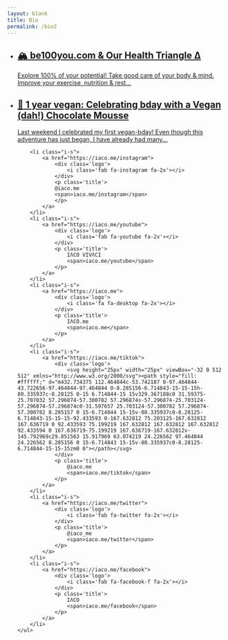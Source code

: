 ```yaml
---
layout: blank
title: Bio
permalink: /bio2
---
```


<!DOCTYPE html>
<html>
<head>
    <meta charset="utf-8">
    <meta http-equiv="X-UA-Compatible" content="IE=edge">
    <meta name="viewport" content="width=device-width, initial-scale=1">
    <title>IΛCO VIVΛCI</title>
    <link rel="stylesheet" href="../config/hi.css">
    <link rel="stylesheet" href="https://use.fontawesome.com/releases/v5.8.2/css/all.css" integrity="sha384-oS3vJWv+0UjzBfQzYUhtDYW+Pj2yciDJxpsK1OYPAYjqT085Qq/1cq5FLXAZQ7Ay" crossorigin="anonymous">
</head>
<body>
    <ul>
        <li class="i-b">
            <a href="https://be100you.com">
                <span style="background-image: url('https://be100you.com/img/gym.jpg'); background-size: cover; background-position: right;"></span>
                <div>
                    <h2>🏔️ be100you.com & Our Health Triangle Δ</h2>
                    <p>Explore 100% of your potential! Take good care of your body & mind. Improve your exercise, nutrition & rest...</p>
                </div>
            </a>
        </li>
        <li class="i-b">
            <a href="https://iaco.me/post/001">
                <span style="background-image: url('/post/001/cover.jpg'); background-size: cover; background-position: right;"></span>
                <div>
                    <h2>🌱 1 year vegan: Celebrating bday with a Vegan (dah!) Chocolate Mousse</h2>
                    <p>Last weekend I celebrated my first vegan-bday! Even though this adventure has just began, I have already had many...</p>
                </div>
            </a>
        </li>



        <li class="i-s">
            <a href="https://iaco.me/instagram">
                <div class='logo'>
                    <i class='fab fa-instagram fa-2x'></i>
                </div>
                <p class='title'>
                @iaco.me
                <span>iaco.me/instagram</span>
                </p>
            </a>
        </li>
        <li class="i-s">
            <a href="https://iaco.me/youtube">
                <div class='logo'>
                    <i class='fab fa-youtube fa-2x'></i>
                </div>
                <p class='title'>
                    IΛCO VIVΛCI
                    <span>iaco.me/youtube</span>
                </p>
            </a>
        </li>
        <li class="i-s">
            <a href="https://iaco.me">
                <div class='logo'>
                    <i class='fa fa-desktop fa-2x'></i>
                </div>
                <p class='title'>
                    IΛCO.me
                    <span>iaco.me</span>
                </p>
            </a>
        </li>
        <li class="i-s">
            <a href="https://iaco.me/tiktok">
                <div class='logo'>
                    <svg height="25px" width="25px" viewBox="-32 0 512 512" xmlns="http://www.w3.org/2000/svg"><path style="fill: #ffffff;" d="m432.734375 112.464844c-53.742187 0-97.464844-43.722656-97.464844-97.464844 0-8.285156-6.714843-15-15-15h-80.335937c-8.28125 0-15 6.714844-15 15v329.367188c0 31.59375-25.707032 57.296874-57.300782 57.296874s-57.296874-25.703124-57.296874-57.296874c0-31.597657 25.703124-57.300782 57.296874-57.300782 8.285157 0 15-6.714844 15-15v-80.335937c0-8.28125-6.714843-15-15-15-92.433593 0-167.632812 75.203125-167.632812 167.636719 0 92.433593 75.199219 167.632812 167.632812 167.632812 92.433594 0 167.636719-75.199219 167.636719-167.632812v-145.792969c29.851563 15.917969 63.074219 24.226562 97.464844 24.226562 8.285156 0 15-6.714843 15-15v-80.335937c0-8.28125-6.714844-15-15-15zm0 0"></path></svg>
                </div>
                <p class='title'>
                    @iaco.me
                    <span>iaco.me/tiktok</span>
                </p>
            </a>
        </li>
        <li class="i-s">
            <a href="https://iaco.me/twitter">
                <div class='logo'>
                    <i class='fab fa-twitter fa-2x'></i>
                </div>
                <p class='title'>
                    @iaco_me
                    <span>iaco.me/twitter</span>
                </p>
            </a>
        </li>
        <li class="i-s">
            <a href="https://iaco.me/facebook">
                <div class='logo'>
                    <i class='fab fa-facebook-f fa-2x'></i>
                </div>
                <p class='title'>
                    IΛCO
                    <span>iaco.me/facebook</span>
                </p>
            </a>
        </li>
    </ul>
</body>

</html>

